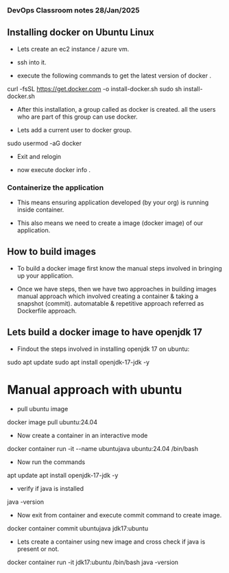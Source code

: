 ### DevOps Classroom notes 28/Jan/2025

## Installing docker on Ubuntu Linux

- Lets create an ec2 instance / azure  vm.

- ssh into it.

- execute the following commands to get the latest version of  docker .

 curl -fsSL https://get.docker.com -o install-docker.sh
 sudo sh install-docker.sh

- After this installation, a group called as docker is created. all   the users who are part of this group can use docker.

- Lets add a current user to docker group.

 sudo usermod -aG docker <username>

- Exit and relogin

- now execute docker info .

 ### Containerize the application

- This means ensuring application developed (by your org) is running inside container.

- This also means we need to create a image (docker image) of our application.

## How to build images

- To build a docker image first know the manual steps involved in bringing up your application.

- Once we have steps, then we have two approaches in building images
  manual approach which involved creating a container & taking a snapshot (commit).
  automatable & repetitive approach referred as Dockerfile approach.

## Lets build a docker image to have openjdk 17

- Findout the steps involved in installing openjdk 17 on
ubuntu:

 sudo apt update
 sudo apt install openjdk-17-jdk -y

# Manual approach with ubuntu

- pull ubuntu image

 docker image pull ubuntu:24.04

- Now create a container in an interactive mode

 docker container run -it --name ubuntujava ubuntu:24.04 /bin/bash

- Now run the commands
 
 apt update
 apt install openjdk-17-jdk -y 

- verify if java is installed

 java -version

- Now exit from container and execute commit command to create image.

 docker container commit ubuntujava jdk17:ubuntu

- Lets create a container using new image and cross check if java is present or not.

 docker container run -it jdk17:ubuntu /bin/bash
 java -version

